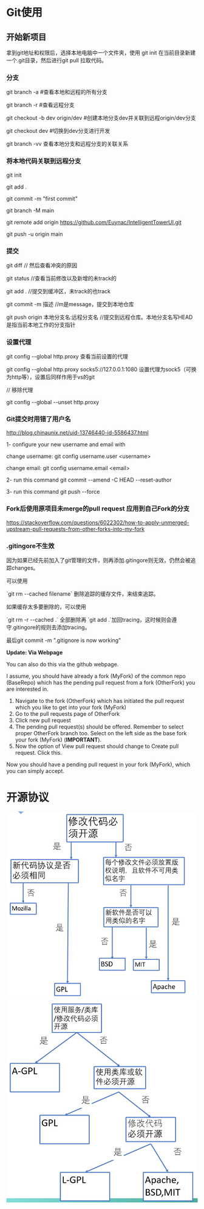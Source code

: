 # Git使用

## 开始新项目

拿到git地址和权限后，选择本地电脑中一个文件夹，使用 git init 在当前目录新建一个.git目录，然后进行git pull 拉取代码。

### 分支

git branch -a \#查看本地和远程的所有分支

git branch -r \#查看远程分支

git checkout -b dev origin/dev \#创建本地分支dev并关联到远程origin/dev分支

git checkout dev \#切换到dev分支进行开发

git branch -vv 查看本地分支和远程分支的关联关系

### 将本地代码关联到远程分支

git init

git add .

git commit -m "first commit"

git branch -M main

git remote add origin https://github.com/Euynac/IntelligentTowerUI.git

git push -u origin main

### 提交

git diff // 然后查看冲突的原因

git status //查看当前修改以及新增的未track的

git add . //提交到缓冲区，未track的也track

git commit -m 描述 //m是message，提交到本地仓库

git push origin 本地分支名:远程分支名 //提交到远程仓库。本地分支名写HEAD是指当前本地工作的分支指针

### 设置代理

git config --global http.proxy 查看当前设置的代理

git config --global http.proxy socks5://127.0.0.1:1080 设置代理为sock5（可换为http等），设置后同样作用于vs的git

// 移除代理

git config --global --unset http.proxy

### Git提交时用错了用户名

<http://blog.chinaunix.net/uid-13746440-id-5586437.html>

1- configure your new username and email with

change username: git config username.user \<username\>

change email: git config username.email \<email\>

2- run this command git commit --amend -C HEAD --reset-author

3- run this command git push --force

### Fork后使用原项目未merge的pull request 应用到自己Fork的分支

<https://stackoverflow.com/questions/6022302/how-to-apply-unmerged-upstream-pull-requests-from-other-forks-into-my-fork>

### .gitingore不生效

因为如果已经先前加入了git管理的文件，则再添加.gitingore则无效，仍然会被追踪changes。

可以使用

\`git rm --cached filename\` 删除追踪的缓存文件，来结束追踪。

如果缓存太多要删除的，可以使用

\`git rm -r --cached .\` 全部删除再 \`git add .\`加回tracing，这时候则会遵守.gitingore的规则去添加tracing。

最后git commit -m ".gitignore is now working"

**Update: Via Webpage**

You can also do this via the github webpage.

I assume, you should have already a fork (MyFork) of the common repo (BaseRepo) which has the pending pull request from a fork (OtherFork) you are interested in.

1.  Navigate to the fork (OtherFork) which has initiated the pull request which you like to get into your fork (MyFork)
2.  Go to the pull requests page of OtherFork
3.  Click new pull request
4.  The pending pull request(s) should be offered. Remember to select proper OtherFork branch too. Select on the left side as the base fork your fork (MyFork) (**IMPORTANT**).
5.  Now the option of View pull request should change to Create pull request. Click this.

Now you should have a pending pull request in your fork (MyFork), which you can simply accept.

# 开源协议

![图片包含 日程表 描述已自动生成](../attachments/17120b1324d66fe52e161baeafee27c9.png)![图示 中度可信度描述已自动生成](../attachments/4b33b7e7acddea591e74cbea61b93da4.png)

